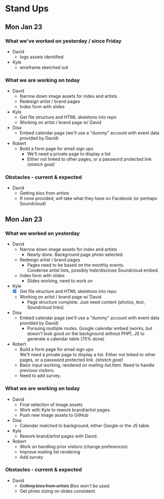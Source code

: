 # Stand Ups

## Mon Jan 23

### What we've worked on yesterday / since Friday
- David
  - logo assets identified
- Kyle
  - wireframe sketched out

### What we are working on today
- David
  - Narrow down image assets for index and artists
  - Redesign artist / brand pages
  - Index form with slides
- Kyle
  - Get file structure and HTML skeletons into repo
  - Working on artist / brand page w/ David
- Disa
  - Embed calendar page (we'll use a "dummy" account with event data provided by David)
- Robert
  - Build a form page for email sign ups
    - We'll need a private page to display a list
    - Either not linked to other pages, or a password protected link _(stretch goal)_

### Obstacles - current & expected
- David
  - Getting bios from artists
  - If none provided, will take what they have on Facebook (or perhaps Soundcloud)

## Mon Jan 23

### What we worked on yesterday
- David
  - Narrow down image assets for index and artists  
    - Nearly done. Background page photo selected.
  - Redesign artist / brand pages  
    - Pages need to be based on the monthly events.  
    Condense artist lists, possibly hide/disclose Soundcloud embed.
  - Index form with slides  
    - Slides working, need to work on
- Kyle
  - [x] Get file structure and HTML skeletons into repo  
  - Working on artist / brand page w/ David  
    - Page structure complete. Just need content (photos, text, Soundcloud links)
- Disa
  - Embed calendar page (we'll use a "dummy" account with event data provided by David)  
    - Pursuing multiple routes. Google calendar embed (works, but doesn't look good on the background without PHP), JS to generate a calendar table (75% done)
- Robert
  - Build a form page for email sign ups  
    We'll need a private page to display a list. Either not linked to other pages, or a password protected link. _(stretch goal)_  
  - Basic input working, rendered on mailing-list.html. Need to handle previous visitors.
  - Need to add survey.

### What we are working on today
- David  
  - Final selection of image assets
  - Work with Kyle to rework brand/artist pages.
  - Push new image assets to GitHub
- Disa
  - Calendar matched to background, either Google or the JS table.
- Kyle  
  - Rework brand/artist pages with David.
- Robert
  - Work on handling prior visitors (change preferences)
  - Improve mailing list rendering
  - Add survey

### Obstacles - current & expected
- David
  - ~~Getting bios from artists~~ _Bios won't be used._
  - Get photo sizing on slides consistent.
